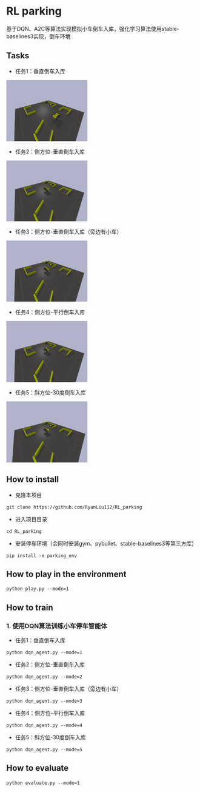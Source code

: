 # RL parking

基于DQN、A2C等算法实现模拟小车倒车入库，强化学习算法使用stable-baselines3实现，倒车环境



## Tasks

- 任务1：垂直倒车入库

<img src="./imgs/DQN_1.gif" alt="DQN_1" style="zoom:67%;" />



- 任务2：侧方位-垂直倒车入库

<img src="./imgs/DQN_2.gif" alt="DQN_2" style="zoom:67%;" />



- 任务3：侧方位-垂直倒车入库（旁边有小车）

<img src="./imgs/DQN_3.gif" alt="DQN_3" style="zoom:67%;" />



- 任务4：侧方位-平行倒车入库

<img src="./imgs/DQN_4.gif" alt="DQN_4" style="zoom:67%;" />



- 任务5：斜方位-30度倒车入库

<img src="./imgs/DQN_5.gif" alt="DQN_5" style="zoom:67%;" />



## How to install

- 克隆本项目

```
git clone https://github.com/RyanLiu112/RL_parking
```

- 进入项目目录

```
cd RL_parking
```

- 安装停车环境（会同时安装gym、pybullet、stable-baselines3等第三方库）

```
pip install -e parking_env
```



## How to play in the environment

```
python play.py --mode=1
```



## How to train

### 1. 使用DQN算法训练小车停车智能体

- 任务1：垂直倒车入库

```
python dqn_agent.py --mode=1
```

- 任务2：侧方位-垂直倒车入库

```
python dqn_agent.py --mode=2
```

- 任务3：侧方位-垂直倒车入库（旁边有小车）

```
python dqn_agent.py --mode=3
```

- 任务4：侧方位-平行倒车入库

```
python dqn_agent.py --mode=4
```

- 任务5：斜方位-30度倒车入库

```
python dqn_agent.py --mode=5
```



## How to evaluate

```
python evaluate.py --mode=1
```





